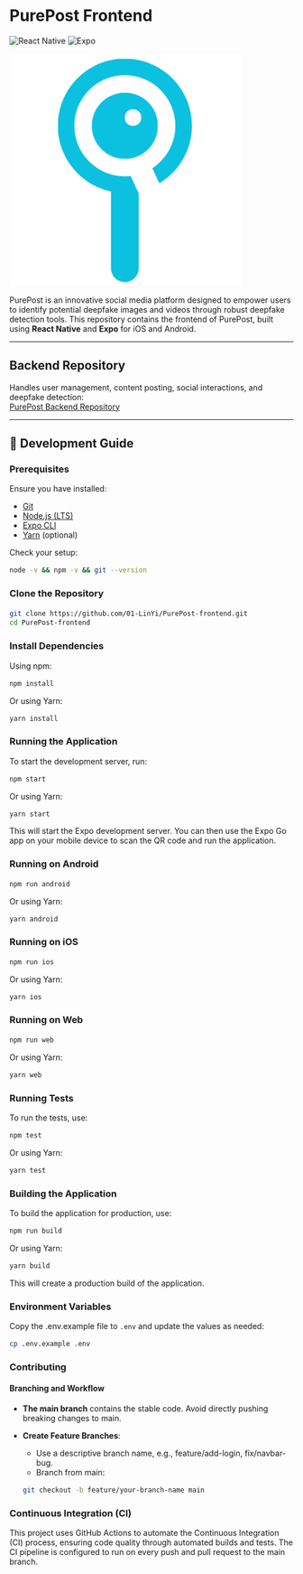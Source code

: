 # PurePost Frontend

![React Native](https://img.shields.io/badge/React_Native-61DAFB?logo=react&logoColor=white)
![Expo](https://img.shields.io/badge/Expo-000020?logo=expo&logoColor=white)

![PurePost Logo](./assets/images/purePostTransparent.png)

PurePost is an innovative social media platform designed to empower users to identify potential deepfake images and videos through robust deepfake detection tools. This repository contains the frontend of PurePost, built using **React Native** and **Expo** for iOS and Android.

---

## Backend Repository

Handles user management, content posting, social interactions, and deepfake detection:  
[PurePost Backend Repository](https://github.com/01-LinYi/PurePost-backend)

---

## 🚀 Development Guide

### **Prerequisites**

Ensure you have installed:

- [Git](https://git-scm.com/downloads)
- [Node.js (LTS)](https://nodejs.org/)
- [Expo CLI](https://docs.expo.dev/get-started/installation/)
- [Yarn](https://classic.yarnpkg.com/en/docs/install) (optional)

Check your setup:

```sh
node -v && npm -v && git --version
```

### **Clone the Repository**

```sh
git clone https://github.com/01-LinYi/PurePost-frontend.git
cd PurePost-frontend
```

### **Install Dependencies**

Using npm:

```sh
npm install
```

Or using Yarn:

```sh
yarn install
```

### **Running the Application**

To start the development server, run:

```sh
npm start
```

Or using Yarn:

```sh
yarn start
```

This will start the Expo development server. You can then use the Expo Go app on your mobile device to scan the QR code and run the application.

### **Running on Android**

```sh
npm run android
```

Or using Yarn:

```sh
yarn android
```

### **Running on iOS**

```sh
npm run ios
```

Or using Yarn:

```sh
yarn ios
```

### **Running on Web**

```sh
npm run web
```

Or using Yarn:

```sh
yarn web
```

### **Running Tests**

To run the tests, use:

```sh
npm test
```

Or using Yarn:

```sh
yarn test
```

### **Building the Application**

To build the application for production, use:

```sh
npm run build
```

Or using Yarn:

```sh
yarn build
```

This will create a production build of the application.

### **Environment Variables**

Copy the .env.example file to `.env` and update the values as needed:

```sh
cp .env.example .env
```

### **Contributing**

#### Branching and Workflow

- **The main branch** contains the stable code. Avoid directly pushing breaking changes to main.
- **Create Feature Branches**:

  - Use a descriptive branch name, e.g., feature/add-login, fix/navbar-bug.
  - Branch from main:

  ```bash
  git checkout -b feature/your-branch-name main
  ```

### Continuous Integration (CI)

This project uses GitHub Actions to automate the Continuous Integration (CI) process, ensuring code quality through automated builds and tests. The CI pipeline is configured to run on every push and pull request to the main branch.
